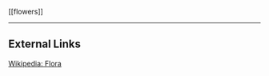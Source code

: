 [[flowers]]

---

## External Links
[Wikipedia: Flora](https://en.wikipedia.org/wiki/Flora-(mythology))